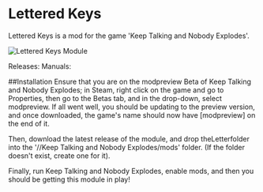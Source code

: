 # Lettered Keys
Lettered Keys is a mod for the game 'Keep Talking and Nobody Explodes'.

![Lettered Keys Module](http://i.imgur.com/e6FrjiE.png "Lettered Keys Module")

Releases:
Manuals:


##Installation
Ensure that you are on the modpreview Beta of Keep Talking and Nobody Explodes; in Steam, right click on the game and go to Properties, then go to the Betas tab, and in the drop-down, select modpreview. If all went well, you should be updating to the preview version, and once downloaded, the game's name should now have [modpreview] on the end of it.

Then, download the latest release of the module, and drop theLetterfolder into the '<path>/<to>/Keep Talking and Nobody Explodes/mods' folder. (If the folder doesn't exist, create one for it).

Finally, run Keep Talking and Nobody Explodes, enable mods, and then you should be getting this module in play!